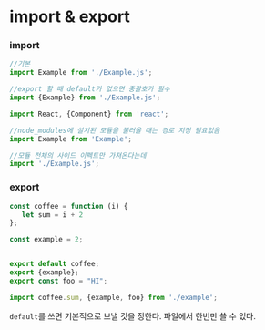 # import & export

### import

```jsx
//기본
import Example from './Example.js';

//export 할 때 default가 없으면 중괄호가 필수
import {Example} from './Example.js';

import React, {Component} from 'react';

//node_modules에 설치된 모듈을 불러올 때는 경로 지정 필요없음
import Example from 'Example';

//모듈 전체의 사이드 이펙트만 가져온다는데 
import './Example.js';
```

### export

```jsx
const coffee = function (i) {
   let sum = i + 2 
};

const example = 2;


export default coffee;
export {example};
export const foo = "HI";
```

```jsx
import coffee.sum, {example, foo} from './example';
```

`default`를 쓰면 기본적으로 보낼 것을 정한다. 파일에서 한번만 쓸 수 있다.
